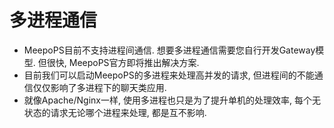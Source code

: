 # 多进程通信

- MeepoPS目前不支持进程间通信. 想要多进程通信需要您自行开发Gateway模型. 但很快, MeepoPS官方即将推出解决方案.
- 目前我们可以启动MeepoPS的多进程来处理高并发的请求, 但进程间的不能通信仅仅影响了多进程下的聊天类应用.
- 就像Apache/Nginx一样, 使用多进程也只是为了提升单机的处理效率, 每个无状态的请求无论哪个进程来处理, 都是互不影响.